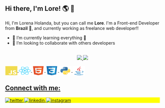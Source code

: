 ## Hi there, I'm Lore! 🌎 👋

 Hi, I'm Lorena Holanda, but you can call me **Lore**. 
 I'm a Front-end Developer from **Brazil** 💚,
 and currently working as freelance web developer!!

- 🌱 I’m currently learning everything 🤣
- 👯 I’m looking to collaborate with others developers
<br>
<div align="center">
  <a href="https://github.com/lrnholanda">
  <img height="180em" src="https://github-readme-stats.vercel.app/api?username=lrnholanda&show_icons=true&theme=dracula&include_all_commits=true&count_private=true"/>
  <img height="180em" src="https://github-readme-stats.vercel.app/api/top-langs/?username=lrnholanda&layout=compact&langs_count=7&theme=dracula"/>
</div>
<div style="display: inline_block"><br>
  <img align="center" alt="Lore-Js" height="30" width="40" src="https://raw.githubusercontent.com/devicons/devicon/master/icons/javascript/javascript-plain.svg">
  <img align="center" alt="Lore-React" height="30" width="40" src="https://raw.githubusercontent.com/devicons/devicon/master/icons/react/react-original.svg">
  <img align="center" alt="Lore-HTML" height="30" width="40" src="https://raw.githubusercontent.com/devicons/devicon/master/icons/html5/html5-original.svg">
  <img align="center" alt="Lore-CSS" height="30" width="40" src="https://raw.githubusercontent.com/devicons/devicon/master/icons/css3/css3-original.svg">
  <img align="center" alt="Lore-Python" height="30" width="40" src="https://raw.githubusercontent.com/devicons/devicon/master/icons/python/python-original.svg">
  <img align="center" alt="Lore-Java" height="30" width="40" src="https://raw.githubusercontent.com/devicons/devicon/master/icons/java/java-original.svg">
</div>
 
## Connect with me:

 <div>
<p align="left" style="background:yellow">
<a href="https://twitter.com/lrnhola" target="_blank">
  <img align="center" src="https://img.shields.io/badge/-lrnholo-05122A?style=flat&logo=twitter" alt="twitter"/>  
</a>
<a href="https://www.linkedin.com/in/lorena-holanda-93133a211/" target="_blank">
  <img align="center" src="https://img.shields.io/badge/-lorenaholanda-05122A?style=flat&logo=linkedin" alt="linkedin"/>
</a>
<a href="https://www.instagram.com/lorejsen/" target="_blank">
 <img align="center" src="https://img.shields.io/badge/-lorejsen-05122A?style=flat&logo=instagram" alt="instagram"/>
</a>
</p>
</div>   
